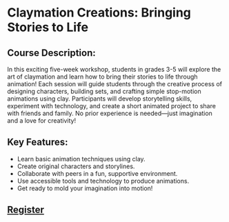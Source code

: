 # Claymation Creations: Bringing Stories to Life

## Course Description: 

In this exciting five-week workshop, students in grades 3-5 will explore the art of claymation and learn how to bring their stories to life through animation! Each session will guide students through the creative process of designing characters, building sets, and crafting simple stop-motion animations using clay. Participants will develop storytelling skills, experiment with technology, and create a short animated project to share with friends and family. No prior experience is needed—just imagination and a love for creativity!

## Key Features:

* Learn basic animation techniques using clay.
* Create original characters and storylines.
* Collaborate with peers in a fun, supportive environment.
* Use accessible tools and technology to produce animations.
* Get ready to mold your imagination into motion!

## [Register](https://forms.gle/5ioCDCHHGYyaSzsPA)
